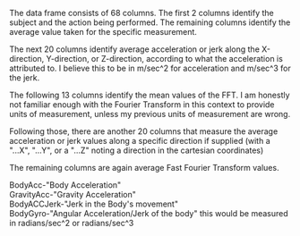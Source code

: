 The data frame consists of 68 columns.  The first 2 columns identify the subject and the action being performed.  The remaining columns identify the average value taken for the specific measurement.


The next 20 columns identify average acceleration or jerk along the X-direction, Y-direction, or Z-direction, according to what the acceleration is attributed to. I believe this to be in m/sec^2 for acceleration and m/sec^3 for the jerk.

The following 13 columns identify the mean values of the FFT.  I am honestly not familiar enough with the Fourier Transform in this context to provide units of measurement, unless my previous units of measurement are wrong.

Following those, there are another 20 columns that measure the average acceleration or jerk values along a specific direction if supplied (with a "...X", "...Y", or a "...Z" noting a direction in the cartesian coordinates)

The remaining columns are again average Fast Fourier Transform values.

BodyAcc-"Body Acceleration"<br>
GravityAcc-"Gravity Acceleration"<br>
BodyACCJerk-"Jerk in the Body's movement"<br>
BodyGyro-"Angular Acceleration/Jerk of the body" this would be measured in radians/sec^2 or radians/sec^3

